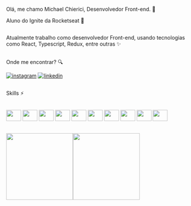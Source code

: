 Olá, me chamo Michael Chierici, Desenvolvedor Front-end. 👋 

Aluno do Ignite da Rocketseat :rocket:
##
Atualmente trabalho como desenvolvedor Front-end, usando tecnologias como React, Typescript, Redux, entre outras ✨

##
Onde me encontrar? :mag:

[![instagram](https://img.shields.io/badge/Instagram-E4405F?style=for-the-badge&logo=instagram&logoColor=white)](https://www.instagram.com/michaelchierici/)
[![linkedin](https://img.shields.io/badge/LinkedIn-0077B5?style=for-the-badge&logo=linkedin&logoColor=white)](https://br.linkedin.com/in/michael-chierici-1880b3208)

##

Skills :zap:

  <div style="display: inline_block"><br>
  <img height="30" width="40" src="https://cdn.jsdelivr.net/gh/devicons/devicon/icons/react/react-original.svg" />
  <img height="30" width="40" src="https://cdn.jsdelivr.net/gh/devicons/devicon/icons/redux/redux-original.svg" />
  <img height="30" width="40" src="https://cdn.jsdelivr.net/gh/devicons/devicon/icons/javascript/javascript-original.svg" />
  <img height="30" width="40" src="https://cdn.jsdelivr.net/gh/devicons/devicon/icons/html5/html5-original.svg" />
  <img height="30" width="40" src="https://cdn.jsdelivr.net/gh/devicons/devicon/icons/css3/css3-original.svg" />
  <img height="30" width="40" src="https://cdn.jsdelivr.net/gh/devicons/devicon/icons/sass/sass-original.svg" />
  <img height="30" width="40" src="https://cdn.jsdelivr.net/gh/devicons/devicon/icons/git/git-original.svg" />
  <img height="30" width="40" src="https://cdn.jsdelivr.net/gh/devicons/devicon/icons/sourcetree/sourcetree-original-wordmark.svg"/>
  <img height="30" width="40" src="https://cdn.jsdelivr.net/gh/devicons/devicon/icons/bitbucket/bitbucket-original-wordmark.svg" />
 
  <img height="30" width="40" src="https://cdn.jsdelivr.net/gh/devicons/devicon/icons/microsoftsqlserver/microsoftsqlserver-plain.svg" />
  </div>
 
##
  <img height="180em" src="https://github-readme-stats.vercel.app/api?username=michaelchierici&theme=blue-green" /><img height="180em" src="https://github-readme-stats.vercel.app/api/top-langs/?username=michaelchierici&theme=blue-green&layout=compact" />
 




<!---
michaelchierici/michaelchierici is a ✨ special ✨ repository because its `README.md` (this file) appears on your GitHub profile.
You can click the Preview link to take a look at your changes.
--->
